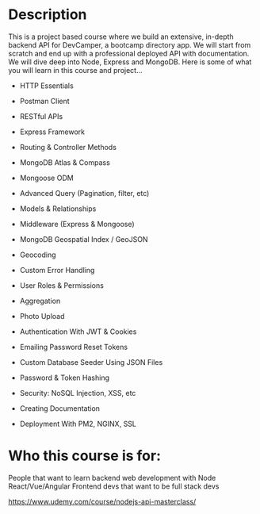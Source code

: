 # Description

This is a project based course where we build an extensive, in-depth backend API for DevCamper, a bootcamp directory app. We will start from scratch and end up with a professional deployed API with documentation. We will dive deep into Node, Express and MongoDB. Here is some of what you will learn in this course and project...



- HTTP Essentials

- Postman Client

- RESTful APIs

- Express Framework

- Routing & Controller Methods

- MongoDB Atlas & Compass

- Mongoose ODM

- Advanced Query (Pagination, filter, etc)

- Models & Relationships

- Middleware (Express & Mongoose)

- MongoDB Geospatial Index / GeoJSON

- Geocoding

- Custom Error Handling

- User Roles & Permissions

- Aggregation

- Photo Upload

- Authentication With JWT & Cookies

- Emailing Password Reset Tokens

- Custom Database Seeder Using JSON Files

- Password & Token Hashing

- Security: NoSQL Injection, XSS, etc

- Creating Documentation

- Deployment With PM2, NGINX, SSL

# Who this course is for:
People that want to learn backend web development with Node
React/Vue/Angular Frontend devs that want to be full stack devs

https://www.udemy.com/course/nodejs-api-masterclass/
